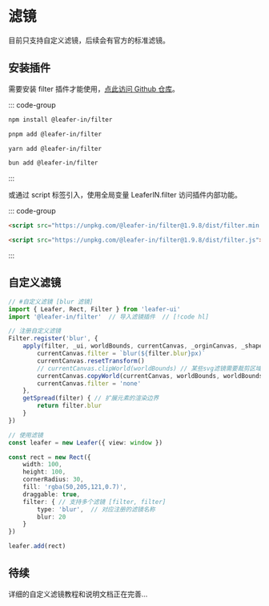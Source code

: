 # 滤镜

目前只支持自定义滤镜，后续会有官方的标准滤镜。

## 安装插件

需要安装 filter 插件才能使用，[点此访问 Github 仓库](https://github.com/leaferjs/leafer-in/tree/main/packages/filter)。

::: code-group

```sh [npm]
npm install @leafer-in/filter
```

```sh [pnpm]
pnpm add @leafer-in/filter
```

```sh [yarn]
yarn add @leafer-in/filter
```

```sh [bun]
bun add @leafer-in/filter
```

:::

或通过 script 标签引入，使用全局变量 LeaferIN.filter 访问插件内部功能。

::: code-group

```html [filter.min]
<script src="https://unpkg.com/@leafer-in/filter@1.9.8/dist/filter.min.js"></script>
```

```html [filter]
<script src="https://unpkg.com/@leafer-in/filter@1.9.8/dist/filter.js"></script>
```

<!-- https://unpkg.com 无法访问时，可替换为 https://cdn.jsdelivr.net/npm -->

:::

## 自定义滤镜

```ts
// #自定义滤镜 [blur 滤镜]
import { Leafer, Rect, Filter } from 'leafer-ui'
import '@leafer-in/filter'  // 导入滤镜插件  // [!code hl] 

// 注册自定义滤镜
Filter.register('blur', {
    apply(filter, _ui, worldBounds, currentCanvas, _orginCanvas, _shape) { // 应用自定义滤镜
        currentCanvas.filter = `blur(${filter.blur}px)`
        currentCanvas.resetTransform()
        // currentCanvas.clipWorld(worldBounds) // 某些svg滤镜需要裁剪区域再应用，否则会污染画布
        currentCanvas.copyWorld(currentCanvas, worldBounds, worldBounds, "copy")
        currentCanvas.filter = 'none'
    },
    getSpread(filter) { // 扩展元素的渲染边界
        return filter.blur
    }
})

// 使用滤镜
const leafer = new Leafer({ view: window })

const rect = new Rect({
    width: 100,
    height: 100,
    cornerRadius: 30,
    fill: 'rgba(50,205,121,0.7)',
    draggable: true,
    filter: { // 支持多个滤镜 [filter, filter]
        type: 'blur',  // 对应注册的滤镜名称
        blur: 20
    }
})

leafer.add(rect)
```

## 待续

详细的自定义滤镜教程和说明文档正在完善...
